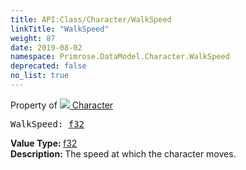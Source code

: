 ```yaml
---
title: API:Class/Character/WalkSpeed
linkTitle: "WalkSpeed"
weight: 87
date: 2019-08-02
namespace: Primrose.DataModel.Character.WalkSpeed
deprecated: false
no_list: true
---
```

Property of <a href="/docs/api-reference/Class/Character"><img src="/icons/silk/humanoid.png"/>&nbsp;Character</a>
<pre class="method-declaration">
WalkSpeed: <a class="type" href="/docs/api-reference/System/Primitives#single">f32</a></pre>
<b>Value Type: </b>
<a class="type" href="/docs/api-reference/System/Primitives#single">f32</a>
<br/>
<b>Description: </b>
The speed at which the character moves.

